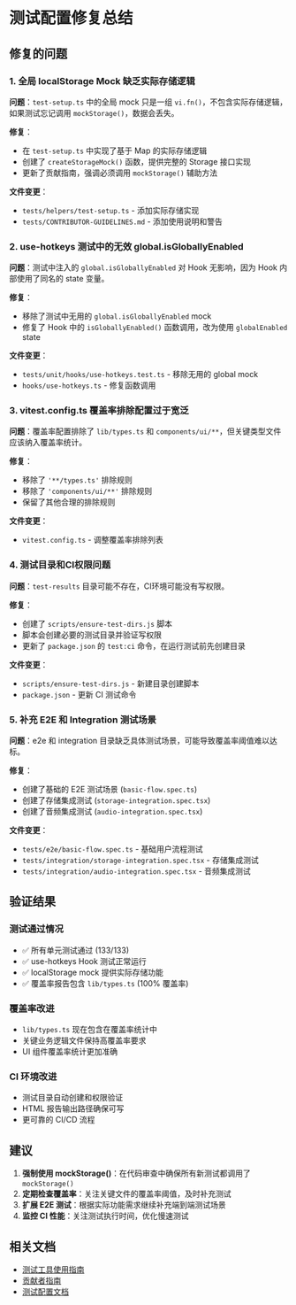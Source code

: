 # 测试配置修复总结

## 修复的问题

### 1. 全局 localStorage Mock 缺乏实际存储逻辑

**问题**：`test-setup.ts` 中的全局 mock 只是一组 `vi.fn()`，不包含实际存储逻辑，如果测试忘记调用 `mockStorage()`，数据会丢失。

**修复**：
- 在 `test-setup.ts` 中实现了基于 Map 的实际存储逻辑
- 创建了 `createStorageMock()` 函数，提供完整的 Storage 接口实现
- 更新了贡献指南，强调必须调用 `mockStorage()` 辅助方法

**文件变更**：
- `tests/helpers/test-setup.ts` - 添加实际存储实现
- `tests/CONTRIBUTOR-GUIDELINES.md` - 添加使用说明和警告

### 2. use-hotkeys 测试中的无效 global.isGloballyEnabled

**问题**：测试中注入的 `global.isGloballyEnabled` 对 Hook 无影响，因为 Hook 内部使用了同名的 state 变量。

**修复**：
- 移除了测试中无用的 `global.isGloballyEnabled` mock
- 修复了 Hook 中的 `isGloballyEnabled()` 函数调用，改为使用 `globalEnabled` state

**文件变更**：
- `tests/unit/hooks/use-hotkeys.test.ts` - 移除无用的 global mock
- `hooks/use-hotkeys.ts` - 修复函数调用

### 3. vitest.config.ts 覆盖率排除配置过于宽泛

**问题**：覆盖率配置排除了 `lib/types.ts` 和 `components/ui/**`，但关键类型文件应该纳入覆盖率统计。

**修复**：
- 移除了 `'**/types.ts'` 排除规则
- 移除了 `'components/ui/**'` 排除规则
- 保留了其他合理的排除规则

**文件变更**：
- `vitest.config.ts` - 调整覆盖率排除列表

### 4. 测试目录和CI权限问题

**问题**：`test-results` 目录可能不存在，CI环境可能没有写权限。

**修复**：
- 创建了 `scripts/ensure-test-dirs.js` 脚本
- 脚本会创建必要的测试目录并验证写权限
- 更新了 `package.json` 的 `test:ci` 命令，在运行测试前先创建目录

**文件变更**：
- `scripts/ensure-test-dirs.js` - 新建目录创建脚本
- `package.json` - 更新 CI 测试命令

### 5. 补充 E2E 和 Integration 测试场景

**问题**：e2e 和 integration 目录缺乏具体测试场景，可能导致覆盖率阈值难以达标。

**修复**：
- 创建了基础的 E2E 测试场景 (`basic-flow.spec.ts`)
- 创建了存储集成测试 (`storage-integration.spec.tsx`)
- 创建了音频集成测试 (`audio-integration.spec.tsx`)

**文件变更**：
- `tests/e2e/basic-flow.spec.ts` - 基础用户流程测试
- `tests/integration/storage-integration.spec.tsx` - 存储集成测试
- `tests/integration/audio-integration.spec.tsx` - 音频集成测试

## 验证结果

### 测试通过情况
- ✅ 所有单元测试通过 (133/133)
- ✅ use-hotkeys Hook 测试正常运行
- ✅ localStorage mock 提供实际存储功能
- ✅ 覆盖率报告包含 `lib/types.ts` (100% 覆盖率)

### 覆盖率改进
- `lib/types.ts` 现在包含在覆盖率统计中
- 关键业务逻辑文件保持高覆盖率要求
- UI 组件覆盖率统计更加准确

### CI 环境改进
- 测试目录自动创建和权限验证
- HTML 报告输出路径确保可写
- 更可靠的 CI/CD 流程

## 建议

1. **强制使用 mockStorage()**：在代码审查中确保所有新测试都调用了 `mockStorage()`
2. **定期检查覆盖率**：关注关键文件的覆盖率阈值，及时补充测试
3. **扩展 E2E 测试**：根据实际功能需求继续补充端到端测试场景
4. **监控 CI 性能**：关注测试执行时间，优化慢速测试

## 相关文档

- [测试工具使用指南](tests/README-UTILITIES.md)
- [贡献者指南](tests/CONTRIBUTOR-GUIDELINES.md)
- [测试配置文档](vitest.config.ts)